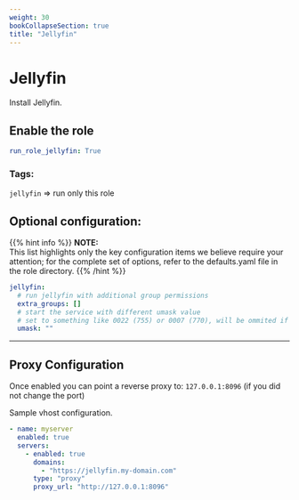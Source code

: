 ```yaml
---
weight: 30
bookCollapseSection: true
title: "Jellyfin"
---
```


# Jellyfin

Install Jellyfin.

## Enable the role
``` yaml
run_role_jellyfin: True
```

### Tags:

`jellyfin` => run only this role

## Optional configuration: 

{{% hint info %}}
**NOTE:**  
This list highlights only the key configuration items we believe require your attention;
for the complete set of options, refer to the defaults.yaml file in the role directory.
{{% /hint %}}


```yaml
jellyfin:
  # run jellyfin with additional group permissions 
  extra_groups: []
  # start the service with different umask value
  # set to something like 0022 (755) or 0007 (770), will be ommited if empty
  umask: ""

```
---
## Proxy Configuration

Once enabled you can point a reverse proxy to: `127.0.0.1:8096` (if you did not change the port)

Sample vhost configuration.
```yaml
- name: myserver
  enabled: true
  servers:
    - enabled: true
      domains:
        - "https://jellyfin.my-domain.com"
      type: "proxy"
      proxy_url: "http://127.0.0.1:8096"

```